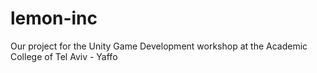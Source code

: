 # lemon-inc
Our project for the Unity Game Development workshop at the Academic College of Tel Aviv - Yaffo

